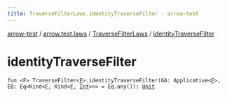 ```yaml
---
title: TraverseFilterLaws.identityTraverseFilter - arrow-test
---
```


[arrow-test](../../index.html) / [arrow.test.laws](../index.html) / [TraverseFilterLaws](index.html) / [identityTraverseFilter](./identity-traverse-filter.html)

# identityTraverseFilter

`fun <F> TraverseFilter<`[`F`](identity-traverse-filter.html#F)`>.identityTraverseFilter(GA: Applicative<`[`F`](identity-traverse-filter.html#F)`>, EQ: Eq<Kind<`[`F`](identity-traverse-filter.html#F)`, Kind<`[`F`](identity-traverse-filter.html#F)`, `[`Int`](https://kotlinlang.org/api/latest/jvm/stdlib/kotlin/-int/index.html)`>>> = Eq.any()): `[`Unit`](https://kotlinlang.org/api/latest/jvm/stdlib/kotlin/-unit/index.html)